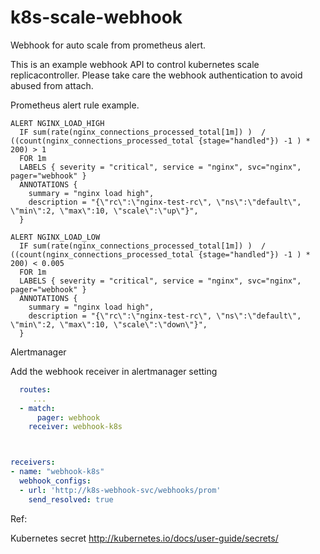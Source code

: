 # k8s-scale-webhook
Webhook for auto scale from prometheus alert.

This is an example webhook API to control kubernetes scale replicacontroller.
Please take care the webhook authentication to avoid abused from attach.





Prometheus alert rule example.

```erb
ALERT NGINX_LOAD_HIGH
  IF sum(rate(nginx_connections_processed_total[1m]) )  / ((count(nginx_connections_processed_total {stage="handled"}) -1 ) * 200) > 1
  FOR 1m
  LABELS { severity = "critical", service = "nginx", svc="nginx", pager="webhook" }
  ANNOTATIONS {
    summary = "nginx load high",
    description = "{\"rc\":\"nginx-test-rc\", \"ns\":\"default\", \"min\":2, \"max\":10, \"scale\":\"up\"}",
  }

ALERT NGINX_LOAD_LOW
  IF sum(rate(nginx_connections_processed_total[1m]) )  / ((count(nginx_connections_processed_total {stage="handled"}) -1 ) * 200) < 0.005
  FOR 1m
  LABELS { severity = "critical", service = "nginx", svc="nginx", pager="webhook" }
  ANNOTATIONS {
    summary = "nginx load high",
    description = "{\"rc\":\"nginx-test-rc\", \"ns\":\"default\", \"min\":2, \"max\":10, \"scale\":\"down\"}",
  }

```

Alertmanager

Add the webhook receiver in alertmanager setting

```yaml
  routes:
     ...
  - match:
      pager: webhook
    receiver: webhook-k8s



receivers:
- name: "webhook-k8s"
  webhook_configs:
  - url: 'http://k8s-webhook-svc/webhooks/prom'
    send_resolved: true
```

Ref: 

Kubernetes secret
http://kubernetes.io/docs/user-guide/secrets/
